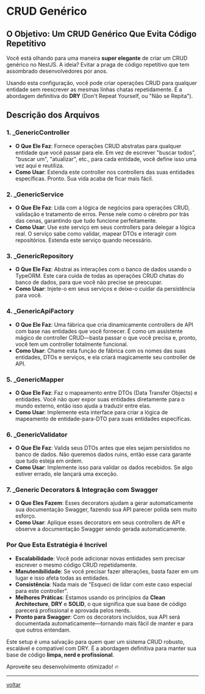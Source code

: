 # CRUD Genérico

## O Objetivo: Um CRUD Genérico Que Evita Código Repetitivo

Você está olhando para uma maneira **super elegante** de criar um CRUD genérico no NestJS. A ideia? Evitar a praga de código repetitivo que tem assombrado desenvolvedores por anos.

Usando esta configuração, você pode criar operações CRUD para qualquer entidade sem reescrever as mesmas linhas chatas repetidamente. É a abordagem definitiva do **DRY** (Don't Repeat Yourself, ou "Não se Repita").

## Descrição dos Arquivos

### 1. \_GenericController

- **O Que Ele Faz**: Fornece operações CRUD abstratas para qualquer entidade que você passar para ele. Em vez de escrever "buscar todos", "buscar um", "atualizar", etc., para cada entidade, você define isso uma vez aqui e reutiliza.
- **Como Usar**: Estenda este controller nos controllers das suas entidades específicas. Pronto. Sua vida acaba de ficar mais fácil.

### 2. \_GenericService

- **O Que Ele Faz**: Lida com a lógica de negócios para operações CRUD, validação e tratamento de erros. Pense nele como o cérebro por trás das cenas, garantindo que tudo funcione perfeitamente.
- **Como Usar**: Use este serviço em seus controllers para delegar a lógica real. O serviço sabe como validar, mapear DTOs e interagir com repositórios. Estenda este serviço quando necessário.

### 3. \_GenericRepository

- **O Que Ele Faz**: Abstrai as interações com o banco de dados usando o TypeORM. Este cara cuida de todas as operações CRUD chatas do banco de dados, para que você não precise se preocupar.
- **Como Usar**: Injete-o em seus serviços e deixe-o cuidar da persistência para você.

### 4. \_GenericApiFactory

- **O Que Ele Faz**: Uma fábrica que cria dinamicamente controllers de API com base nas entidades que você fornecer. É como um assistente mágico de controller CRUD—basta passar o que você precisa e, pronto, você tem um controller totalmente funcional.
- **Como Usar**: Chame esta função de fábrica com os nomes das suas entidades, DTOs e serviços, e ela criará magicamente seu controller de API.

### 5. \_GenericMapper

- **O Que Ele Faz**: Faz o mapeamento entre DTOs (Data Transfer Objects) e entidades. Você não quer expor suas entidades diretamente para o mundo externo, então isso ajuda a traduzir entre elas.
- **Como Usar**: Implemente esta interface para criar a lógica de mapeamento de entidade-para-DTO para suas entidades específicas.

### 6. \_GenericValidator

- **O Que Ele Faz**: Valida seus DTOs antes que eles sejam persistidos no banco de dados. Não queremos dados ruins, então esse cara garante que tudo esteja em ordem.
- **Como Usar**: Implemente isso para validar os dados recebidos. Se algo estiver errado, ele lançará uma exceção.

### 7. \_Generic Decorators & Integração com Swagger

- **O Que Eles Fazem**: Esses decorators ajudam a gerar automaticamente sua documentação Swagger, fazendo sua API parecer polida sem muito esforço.
- **Como Usar**: Aplique esses decorators em seus controllers de API e observe a documentação Swagger sendo gerada automaticamente.

### Por Que Esta Estratégia é Incrível

- **Escalabilidade**: Você pode adicionar novas entidades sem precisar escrever o mesmo código CRUD repetidamente.
- **Manutenibilidade**: Se você precisar fazer alterações, basta fazer em um lugar e isso afeta todas as entidades.
- **Consistência**: Nada mais de "Esqueci de lidar com este caso especial para este controller".
- **Melhores Práticas**: Estamos usando os princípios da **Clean Architecture**, **DRY** e **SOLID**, o que significa que sua base de código parecerá profissional e aprovada pelos nerds.
- **Pronto para Swagger**: Com os decorators incluídos, sua API será documentada automaticamente—tornando mais fácil de manter e para que outros entendam.

Este setup é uma salvação para quem quer um sistema CRUD robusto, escalável e compatível com DRY. É a abordagem definitiva para manter sua base de código **limpa, nerd e profissional**.

Aproveite seu desenvolvimento otimizado! 🔥

---

[voltar](table-of-contents.md)
